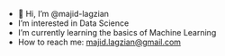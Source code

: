 - 👋 Hi, I’m @majid-lagzian
- I’m interested in Data Science
- I’m currently learning the basics of Machine Learning
- How to reach me: majid.lagzian@gmail.com

<!---
majid-lagzian/majid-lagzian is a ✨ special ✨ repository because its `README.md` (this file) appears on your GitHub profile.
You can click the Preview link to take a look at your changes.
--->
